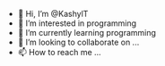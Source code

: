 - 👋 Hi, I’m @KashylT
- 👀 I’m interested in programming
- 🌱 I’m currently learning programming
- 💞️ I’m looking to collaborate on ...
- 📫 How to reach me ...

<!---
KashylT/KashylT is a ✨ special ✨ repository because its `README.md` (this file) appears on your GitHub profile.
You can click the Preview link to take a look at your changes.
--->
